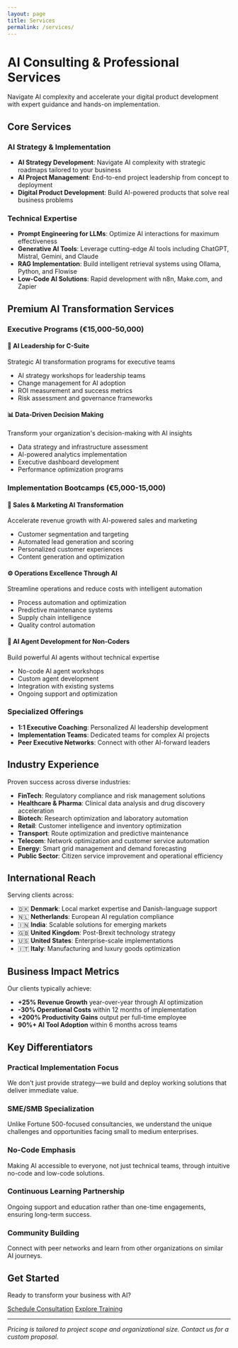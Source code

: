 ```yaml
---
layout: page
title: Services
permalink: /services/
---
```


# AI Consulting & Professional Services

Navigate AI complexity and accelerate your digital product development with expert guidance and hands-on implementation.

## Core Services

### AI Strategy & Implementation
- **AI Strategy Development**: Navigate AI complexity with strategic roadmaps tailored to your business
- **AI Project Management**: End-to-end project leadership from concept to deployment
- **Digital Product Development**: Build AI-powered products that solve real business problems

### Technical Expertise
- **Prompt Engineering for LLMs**: Optimize AI interactions for maximum effectiveness
- **Generative AI Tools**: Leverage cutting-edge AI tools including ChatGPT, Mistral, Gemini, and Claude
- **RAG Implementation**: Build intelligent retrieval systems using Ollama, Python, and Flowise
- **Low-Code AI Solutions**: Rapid development with n8n, Make.com, and Zapier

## Premium AI Transformation Services

### Executive Programs (€15,000-50,000)
<article class="service-tier">
  <h4>🎯 AI Leadership for C-Suite</h4>
  <p>Strategic AI transformation programs for executive teams</p>
  <ul>
    <li>AI strategy workshops for leadership teams</li>
    <li>Change management for AI adoption</li>
    <li>ROI measurement and success metrics</li>
    <li>Risk assessment and governance frameworks</li>
  </ul>
</article>

<article class="service-tier">
  <h4>📊 Data-Driven Decision Making</h4>
  <p>Transform your organization's decision-making with AI insights</p>
  <ul>
    <li>Data strategy and infrastructure assessment</li>
    <li>AI-powered analytics implementation</li>
    <li>Executive dashboard development</li>
    <li>Performance optimization programs</li>
  </ul>
</article>

### Implementation Bootcamps (€5,000-15,000)
<article class="service-tier">
  <h4>🚀 Sales & Marketing AI Transformation</h4>
  <p>Accelerate revenue growth with AI-powered sales and marketing</p>
  <ul>
    <li>Customer segmentation and targeting</li>
    <li>Automated lead generation and scoring</li>
    <li>Personalized customer experiences</li>
    <li>Content generation and optimization</li>
  </ul>
</article>

<article class="service-tier">
  <h4>⚙️ Operations Excellence Through AI</h4>
  <p>Streamline operations and reduce costs with intelligent automation</p>
  <ul>
    <li>Process automation and optimization</li>
    <li>Predictive maintenance systems</li>
    <li>Supply chain intelligence</li>
    <li>Quality control automation</li>
  </ul>
</article>

<article class="service-tier">
  <h4>🤖 AI Agent Development for Non-Coders</h4>
  <p>Build powerful AI agents without technical expertise</p>
  <ul>
    <li>No-code AI agent workshops</li>
    <li>Custom agent development</li>
    <li>Integration with existing systems</li>
    <li>Ongoing support and optimization</li>
  </ul>
</article>

### Specialized Offerings
- **1:1 Executive Coaching**: Personalized AI leadership development
- **Implementation Teams**: Dedicated teams for complex AI projects
- **Peer Executive Networks**: Connect with other AI-forward leaders

## Industry Experience

Proven success across diverse industries:
- **FinTech**: Regulatory compliance and risk management solutions
- **Healthcare & Pharma**: Clinical data analysis and drug discovery acceleration
- **Biotech**: Research optimization and laboratory automation
- **Retail**: Customer intelligence and inventory optimization
- **Transport**: Route optimization and predictive maintenance
- **Telecom**: Network optimization and customer service automation
- **Energy**: Smart grid management and demand forecasting
- **Public Sector**: Citizen service improvement and operational efficiency

## International Reach

Serving clients across:
- 🇩🇰 **Denmark**: Local market expertise and Danish-language support
- 🇳🇱 **Netherlands**: European AI regulation compliance
- 🇮🇳 **India**: Scalable solutions for emerging markets
- 🇬🇧 **United Kingdom**: Post-Brexit technology strategy
- 🇺🇸 **United States**: Enterprise-scale implementations
- 🇮🇹 **Italy**: Manufacturing and luxury goods optimization

## Business Impact Metrics

Our clients typically achieve:
- **+25% Revenue Growth** year-over-year through AI optimization
- **-30% Operational Costs** within 12 months of implementation
- **+200% Productivity Gains** output per full-time employee
- **90%+ AI Tool Adoption** within 6 months across teams

## Key Differentiators

### Practical Implementation Focus
We don't just provide strategy—we build and deploy working solutions that deliver immediate value.

### SME/SMB Specialization  
Unlike Fortune 500-focused consultancies, we understand the unique challenges and opportunities facing small to medium enterprises.

### No-Code Emphasis
Making AI accessible to everyone, not just technical teams, through intuitive no-code and low-code solutions.

### Continuous Learning Partnership
Ongoing support and education rather than one-time engagements, ensuring long-term success.

### Community Building
Connect with peer networks and learn from other organizations on similar AI journeys.

## Get Started

Ready to transform your business with AI? 

<div class="hero-actions">
  <a href="mailto:contact@genai-coach.ai" class="btn btn-primary">Schedule Consultation</a>
  <a href="/ai/courses" class="btn btn-secondary">Explore Training</a>
</div>

---

*Pricing is tailored to project scope and organizational size. Contact us for a custom proposal.*